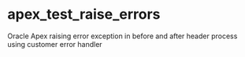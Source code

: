 # apex_test_raise_errors
Oracle Apex raising error exception in before and after header process using customer error handler

